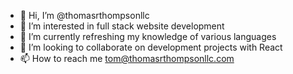 - 👋 Hi, I’m @thomasrthompsonllc
- 👀 I’m interested in full stack website development 
- 🌱 I’m currently refreshing my knowledge of various languages
- 💞️ I’m looking to collaborate on development projects with React
- 📫 How to reach me tom@thomasrthompsonllc.com

<!---
thomasrthompsonllc/thomasrthompsonllc is a ✨ special ✨ repository because its `README.md` (this file) appears on your GitHub profile.
You can click the Preview link to take a look at your changes.
->
![This is an image](/thomasrthompsonllc/language-images/React.png)
![JavaScript](https://user-images.githubusercontent.com/30050564/150526868-3f12dd28-1a76-4544-a2c0-37a647a7a907.png)
![GitHub Logo](/thomasrthompsonllc/language-images-/React.png)

